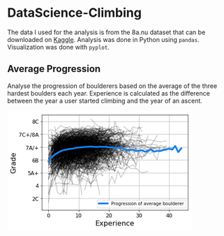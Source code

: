 # DataScience-Climbing

The data I used for the analysis is from the 8a.nu dataset that can be downloaded on [Kaggle](https://www.kaggle.com/dcohen21/8anu-climbing-logbook). Analysis was done in Python using ```pandas```. Visualization was done with ```pyplot```.

## Average Progression
Analyse the progression of boulderers based on the average of the three hardest boulders each year. Experience is calculated as the difference between the year a user started climbing and the year of an ascent.

![Boulder Progression](./images/BoulderProgression.png)

